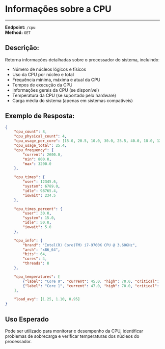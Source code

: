 
# Informações sobre a CPU
----------------------

**Endpoint:** `/cpu`  
**Method:** `GET`

## Descrição:

Retorna informações detalhadas sobre o processador do sistema, incluindo:

- Número de núcleos lógicos e físicos
- Uso da CPU por núcleo e total
- Frequência mínima, máxima e atual da CPU
- Tempos de execução da CPU
- Informações gerais da CPU (se disponível)
- Temperatura da CPU (se suportado pelo hardware)
- Carga média do sistema (apenas em sistemas compatíveis)

## Exemplo de Resposta:

```json
{
    "cpu_count": 8,
    "cpu_physical_count": 4,
    "cpu_usage_per_core": [15.0, 20.5, 10.0, 30.0, 25.5, 40.0, 18.0, 12.0],
    "cpu_usage_total": 25.4,
    "cpu_frequency": {
        "current": 2600.0,
        "min": 800.0,
        "max": 3200.0
    },

    "cpu_times": {
        "user": 12345.6,
        "system": 6789.0,
        "idle": 98765.4,
        "iowait": 234.5
    },

    "cpu_times_percent": {
        "user": 30.0,
        "system": 15.0,
        "idle": 50.0,
        "iowait": 5.0
    },

    "cpu_info": {
        "brand": "Intel(R) Core(TM) i7-9700K CPU @ 3.60GHz",
        "arch": "x86_64",
        "bits": 64,
        "cores": 4,
        "threads": 8
    },

    "cpu_temperatures": [
        {"label": "Core 0", "current": 45.0, "high": 70.0, "critical": 85.0},
        {"label": "Core 1", "current": 47.0, "high": 70.0, "critical": 85.0}
    ],

    "load_avg": [1.25, 1.10, 0.95]
}
```

## Uso Esperado

Pode ser utilizado para monitorar o desempenho da CPU, identificar problemas de sobrecarga e verificar temperaturas dos núcleos do processador.